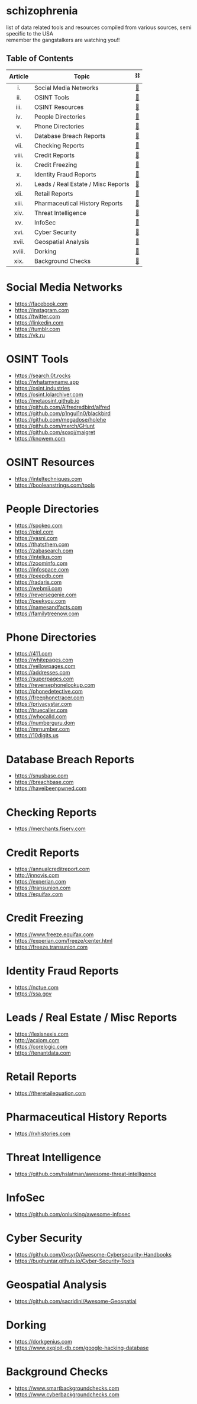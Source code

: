 # schizophrenia
list of data related tools and resources compiled from various sources, semi specific to the USA  
remember the gangstalkers are watching you!!  

## Table of Contents

| Article        | Topic                              | ⛓️ |
|:--------------:|------------------------------------|:--:|
| i.             | Social Media Networks              | [🔗](#social-media-networks)            |   
| ii.            | OSINT Tools                        | [🔗](#osint-tools)                      |   
| iii.           | OSINT Resources                    | [🔗](#osint-resources)                  |  
| iv.            | People Directories                 | [🔗](#people-directories)               |   
| v.             | Phone Directories                  | [🔗](#phone-directories)                |   
| vi.            | Database Breach Reports            | [🔗](#database-breach-reports)          |   
| vii.           | Checking Reports                   | [🔗](#checking-reports)                 |   
| viii.          | Credit Reports                     | [🔗](#credit-reports)                   |  
| ix.            | Credit Freezing                    | [🔗](#credit-freezing)                  |   
| x.             | Identity Fraud Reports             | [🔗](#identity-fraud-reports)           |   
| xi.            | Leads / Real Estate / Misc Reports | [🔗](#leads--real-estate--misc-reports) |  
| xii.           | Retail Reports                     | [🔗](#retail-reports)                   |   
| xiii.          | Pharmaceutical History Reports     | [🔗](#pharmaceutical-history-reports)   |   
| xiv.           | Threat Intelligence                | [🔗](#threat-intelligence)              |   
| xv.            | InfoSec                            | [🔗](#infosec)                          |   
| xvi.           | Cyber Security                     | [🔗](#cyber-security)                   |   
| xvii.          | Geospatial Analysis                | [🔗](#geospatial-analysis)              |   
| xviii.         | Dorking                            | [🔗](#dorking)                          |   
| xix.           | Background Checks                  | [🔗](#background-checks)                | 

# Social Media Networks   

- https://facebook.com
- https://instagram.com
- https://twitter.com
- https://linkedin.com
- https://tumblr.com
- https://vk.ru

# OSINT Tools    
  
- https://search.0t.rocks
- https://whatsmyname.app
- https://osint.industries
- https://osint.lolarchiver.com
- https://metaosint.github.io
- https://github.com/Alfredredbird/alfred
- https://github.com/p1ngul1n0/blackbird
- https://github.com/megadose/holehe
- https://github.com/mxrch/GHunt
- https://github.com/soxoj/maigret
- https://knowem.com

# OSINT Resources

- https://inteltechniques.com
- https://booleanstrings.com/tools
 
# People Directories 

- https://spokeo.com
- https://pipl.com
- https://yasni.com
- https://thatsthem.com
- https://zabasearch.com
- https://intelius.com
- https://zoominfo.com
- https://infospace.com
- https://peepdb.com
- https://radaris.com
- https://webmii.com
- https://reversegenie.com
- https://peekyou.com
- https://namesandfacts.com
- https://familytreenow.com

# Phone Directories 

- https://411.com
- https://whitepages.com
- https://yellowpages.com
- https://addresses.com
- https://superpages.com
- https://reversephonelookup.com
- https://phonedetective.com
- https://freephonetracer.com
- https://privacystar.com
- https://truecaller.com
- https://whocalld.com
- https://numberguru.dom
- https://mrnumber.com
- https://10digits.us

# Database Breach Reports

- https://snusbase.com
- https://breachbase.com
- https://haveibeenpwned.com

# Checking Reports 

- https://merchants.fiserv.com

# Credit Reports 

- https://annualcreditreport.com
- http://innovis.com
- https://experian.com
- https://transunion.com
- https://equifax.com

# Credit Freezing

- https://www.freeze.equifax.com
- https://experian.com/freeze/center.html
- https://freeze.transunion.com

# Identity Fraud Reports

- https://nctue.com
- https://ssa.gov

# Leads / Real Estate / Misc Reports 

- https://lexisnexis.com
- http://acxiom.com
- https://corelogic.com
- https://tenantdata.com

# Retail Reports

- https://theretailequation.com

# Pharmaceutical History Reports

- https://rxhistories.com

# Threat Intelligence

- https://github.com/hslatman/awesome-threat-intelligence

# InfoSec

- https://github.com/onlurking/awesome-infosec

# Cyber Security

- https://github.com/0xsyr0/Awesome-Cybersecurity-Handbooks
- https://bughuntar.github.io/Cyber-Security-Tools

# Geospatial Analysis

- https://github.com/sacridini/Awesome-Geospatial

# Dorking

- https://dorkgenius.com
- https://www.exploit-db.com/google-hacking-database

# Background Checks

- https://www.smartbackgroundchecks.com
- https://www.cyberbackgroundchecks.com
